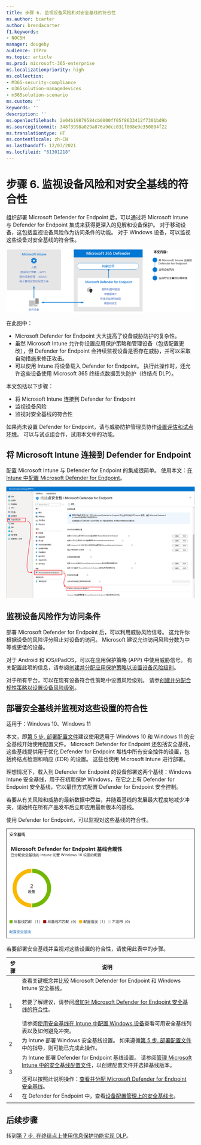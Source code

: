 ```yaml
---
title: 步骤 6. 监视设备风险和对安全基线的符合性
ms.author: bcarter
author: brendacarter
f1.keywords:
- NOCSH
manager: dougeby
audience: ITPro
ms.topic: article
ms.prod: microsoft-365-enterprise
ms.localizationpriority: high
ms.collection:
- M365-security-compliance
- m365solution-managedevices
- m365solution-scenario
ms.custom: ''
keywords: ''
description: ''
ms.openlocfilehash: 2e04b19879584cb0000ff05f8633412f7301bd9b
ms.sourcegitcommit: 348f3998a029a876a9dcc031f808e9e350804f22
ms.translationtype: HT
ms.contentlocale: zh-CN
ms.lasthandoff: 12/03/2021
ms.locfileid: "61301218"
---
```

# <a name="step-6-monitor-device-risk-and-compliance-to-security-baselines"></a>步骤 6. 监视设备风险和对安全基线的符合性

组织部署 Microsoft Defender for Endpoint 后，可以通过将 Microsoft Intune 与 Defender for Endpoint 集成来获得更深入的见解和设备保护。 对于移动设备，这包括监视设备风险作为访问条件的功能。 对于 Windows 设备，可以监视这些设备对安全基线的符合性。 

![Defender for Endpoint 和 Microsoft Intune 集成图示](../media/devices/devices-defender-for-endpoint-steps.png#lightbox)

在此图中：
- Microsoft Defender for Endpoint 大大提高了设备威胁防护的复杂性。 
- 虽然 Microsoft Intune 允许你设置应用保护策略和管理设备（包括配置更改），但 Defender for Endpoint 会持续监视设备是否存在威胁，并可以采取自动措施来修正攻击。 
- 可以使用 Intune 将设备载入 Defender for Endpoint。 执行此操作时，还允许这些设备使用 Microsoft 365 终结点数据丢失防护（终结点 DLP）。

本文包括以下步骤：
- 将 Microsoft Intune 连接到 Defender for Endpoint
- 监视设备风险
- 监视对安全基线的符合性

如果尚未设置 Defender for Endpoint，请与威胁防护管理员协作[设置评估和试点环境](../security/defender/eval-defender-endpoint-overview.md)。 可以与试点组合作，试用本文中的功能。

## <a name="connect-microsoft-intune-to-defender-for-endpoint"></a>将 Microsoft Intune 连接到 Defender for Endpoint

配置 Microsoft Intune 与 Defender for Endpoint 的集成很简单。 使用本文：[在 Intune 中配置 Microsoft Defender for Endpoint](/mem/intune/protect/advanced-threat-protection-configure)。 

![将 Intune 连接到 Microsoft Defender for Endpoint](../media/devices/connect-intune-to-microsoft-defender.png#lightbox)

## <a name="monitor-device-risk-as-a-condition-for-access"></a>监视设备风险作为访问条件

部署 Microsoft Defender for Endpoint 后，可以利用威胁风险信号。 这允许你根据设备的风险评分阻止对设备的访问。 Microsoft 建议允许访问风险分数为中等或更低的设备。

对于 Android 和 iOS/iPadOS，可以在应用保护策略 (APP) 中使用威胁信号。 有关配置此项的信息，请参阅[创建并分配应用保护策略以设置设备风险级别](/mem/intune/protect/advanced-threat-protection-configure)。

对于所有平台，可以在现有设备符合性策略中设置风险级别。 请参[创建并分配合规性策略以设置设备风险级别](/mem/intune/protect/advanced-threat-protection-configure)。

## <a name="deploy-security-baselines-and-monitor-compliance-to-these-settings"></a>部署安全基线并监视对这些设置的符合性

适用于：Windows 10、Windows 11

本文，即[第 5 步. 部署配置文件](manage-devices-with-intune-configuration-profiles.md)建议使用适用于 Windows 10 和 Windows 11 的安全基线开始使用配置文件。 Microsoft Defender for Endpoint 还包括安全基线，这些基线提供用于优化 Defender for Endpoint 堆栈中所有安全控件的设置，包括终结点检测和响应 (EDR) 的设置。 这些也使用 Microsoft Intune 进行部署。

理想情况下，载入到 Defender for Endpoint 的设备部署这两个基线：Windows Intune 安全基线，用于在初期保护 Windows，在它之上有 Defender for Endpoint 安全基线，它以最佳方式配置 Defender for Endpoint 安全控制。

若要从有关风险和威胁的最新数据中受益，并随着基线的发展最大程度地减少冲突，请始终在所有产品发布后立即应用最新版本的基线。 

使用 Defender for Endpoint，可以监视对这些基线的符合性。 

![用于监视对安全基线符合性的卡](../media/devices/secconmgmt-baseline-card.png#lightbox)

若要部署安全基线并监视对这些设置的符合性，请使用此表中的步骤。


|步骤  |说明  |
|---------|---------|
|1     |查看关键概念并比较 Microsoft Defender for Endpoint 和 Windows Intune 安全基线。 <br><br>若要了解建议，请参阅[增加对 Microsoft Defender for Endpoint 安全基线的符合性](../security/defender-endpoint/configure-machines-security-baseline.md)。<br><br>请参阅[使用安全基线在 Intune 中配置 Windows 设备](/mem/intune/protect/security-baselines)查看可用安全基线列表以及如何避免冲突。         |
|2     |  为 Intune 部署 Windows 安全基线设置。 如果遵循[第 5 步. 部署配置文件](manage-devices-with-intune-configuration-profiles.md)中的指导，则可能已完成此操作。        |
|3    |  为 Intune 部署 Defender for Endpoint 基线设置。 请参阅[管理 Microsoft Intune 中的安全基线配置文件](/mem/intune/protect/security-baselines-configure)，以创建配置文件并选择基线版本。<br><br>还可以按照此说明操作：[查看并分配 Microsoft Defender for Endpoint 安全基线](../security/defender-endpoint/configure-machines-security-baseline.md#review-and-assign-the-microsoft-defender-for-endpoint-security-baseline)。     |
|4     | 在 Defender for Endpoint 中，查看[设备配置管理上的安全基线卡](../security/defender-endpoint/configure-machines.md)。          |
| | |

## <a name="next-steps"></a>后续步骤
转到[第 7 步. 在终结点上使用信息保护功能实现 DLP](manage-devices-with-intune-dlp-mip.md)。